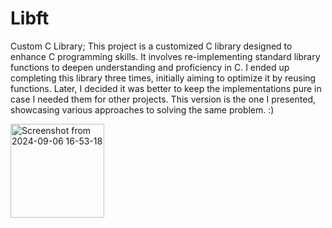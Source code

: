 # Libft
Custom C Library;
This project is a customized C library designed to enhance C programming skills. It involves re-implementing standard library functions to deepen understanding and proficiency in C. I ended up completing this library three times, initially aiming to optimize it by reusing functions. Later, I decided it was better to keep the implementations pure in case I needed them for other projects. This version is the one I presented, showcasing various approaches to solving the same problem. :)

<p align="left">
  <img src="https://github.com/user-attachments/assets/7235dc66-b8e3-435e-9bc0-4f933924d826" alt="Screenshot from 2024-09-06 16-53-18" width="150"/>
</p>

